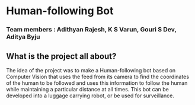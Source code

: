 # Human-following Bot
### Team members : Adithyan Rajesh, K S Varun, Gouri S Dev, Aditya Byju
## What is the project all about?
The idea of the project was to make a Human-following bot based on Computer Vision that uses the feed from its camera to find the coordinates of the human to be followed and uses this information to follow the human while maintaining a particular distance at all times. This bot can be developed into a luggage carrying robot, or be used for surveillance.


